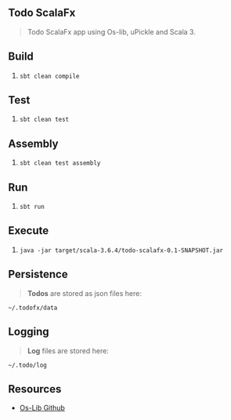 Todo ScalaFx
------------
>Todo ScalaFx app using Os-lib, uPickle and Scala 3.

Build
-----
1. ```sbt clean compile```

Test
----
1. ```sbt clean test```

Assembly
--------
1. ```sbt clean test assembly```

Run
---
1. ```sbt run```

Execute
-------
1. ```java -jar target/scala-3.6.4/todo-scalafx-0.1-SNAPSHOT.jar```

Persistence
-----------
>**Todos** are stored as json files here:
```
~/.todofx/data
```

Logging
-------
>**Log** files are stored here:
```
~/.todo/log
```

Resources
---------
* [Os-Lib Github](https://github.com/com-lihaoyi/os-lib)